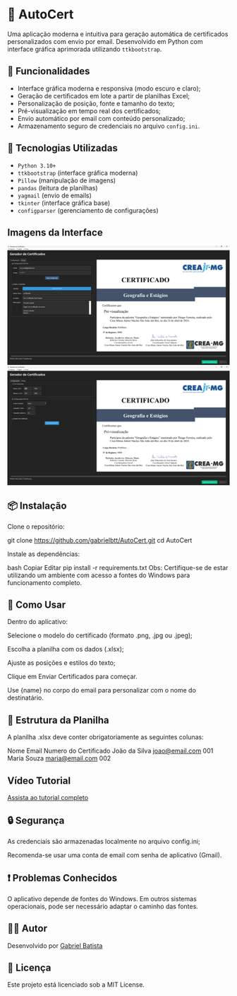 # 🧾 AutoCert

Uma aplicação moderna e intuitiva para geração automática de certificados personalizados com envio por email. Desenvolvido em Python com interface gráfica aprimorada utilizando `ttkbootstrap`.

## 🎯 Funcionalidades

- Interface gráfica moderna e responsiva (modo escuro e claro);
- Geração de certificados em lote a partir de planilhas Excel;
- Personalização de posição, fonte e tamanho do texto;
- Pré-visualização em tempo real dos certificados;
- Envio automático por email com conteúdo personalizado;
- Armazenamento seguro de credenciais no arquivo `config.ini`.

## 🧰 Tecnologias Utilizadas

- `Python 3.10+`
- `ttkbootstrap` (interface gráfica moderna)
- `Pillow` (manipulação de imagens)
- `pandas` (leitura de planilhas)
- `yagmail` (envio de emails)
- `tkinter` (interface gráfica base)
- `configparser` (gerenciamento de configurações)

## Imagens da Interface

![Configurações](https://github.com/gabrielbtt/AutoCert/blob/main/docs/Config.png)
![Design](https://github.com/gabrielbtt/AutoCert/blob/main/docs/Design.png)

## 📦 Instalação

Clone o repositório:

git clone https://github.com/gabrielbtt/AutoCert.git
cd AutoCert

Instale as dependências:

bash
Copiar
Editar
pip install -r requirements.txt
Obs: Certifique-se de estar utilizando um ambiente com acesso a fontes do Windows para funcionamento completo.

## 🚀 Como Usar
Dentro do aplicativo:

Selecione o modelo do certificado (formato .png, .jpg ou .jpeg);

Escolha a planilha com os dados (.xlsx);

Ajuste as posições e estilos do texto;

Clique em Enviar Certificados para começar.

Use {name} no corpo do email para personalizar com o nome do destinatário.

## 📁 Estrutura da Planilha
A planilha .xlsx deve conter obrigatoriamente as seguintes colunas:

Nome	Email	Numero do Certificado
João da Silva	joao@email.com	001
Maria Souza	maria@email.com	002

## Vídeo Tutorial

[Assista ao tutorial completo](https://www.youtube.com/watch?v=ImA_r1pWFK0)

## 🔒 Segurança
As credenciais são armazenadas localmente no arquivo config.ini;

Recomenda-se usar uma conta de email com senha de aplicativo (Gmail).

## ❗ Problemas Conhecidos
O aplicativo depende de fontes do Windows. Em outros sistemas operacionais, pode ser necessário adaptar o caminho das fontes.

## 👨‍💻 Autor  
Desenvolvido por [Gabriel Batista](https://www.linkedin.com/in/gabrielbtt/)

## 📃 Licença
Este projeto está licenciado sob a MIT License.

